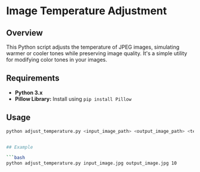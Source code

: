 # Image Temperature Adjustment

## Overview

This Python script adjusts the temperature of JPEG images, simulating warmer or cooler tones while preserving image quality. It's a simple utility for modifying color tones in your images.

## Requirements

- **Python 3.x**
- **Pillow Library:** Install using `pip install Pillow`

## Usage

```bash
python adjust_temperature.py <input_image_path> <output_image_path> <temperature>


## Example 

```bash
python adjust_temperature.py input_image.jpg output_image.jpg 10


